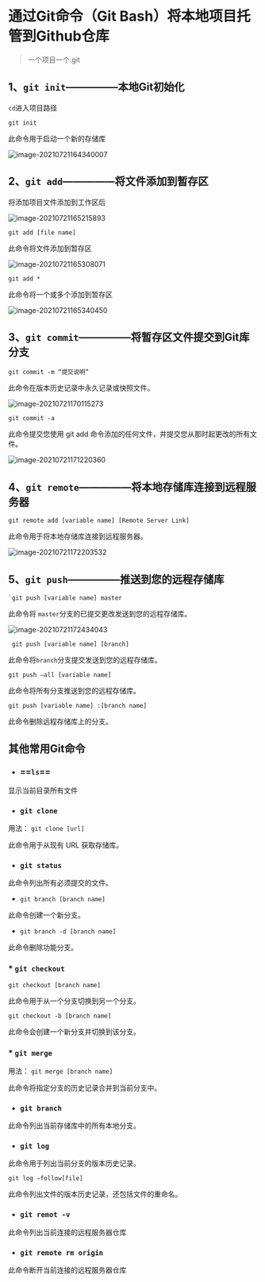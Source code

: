 # 通过Git命令（Git Bash）将本地项目托管到Github仓库

>一个项目一个.git





## 1、`git init`—————本地Git初始化

```cd```进入项目路径

```git
git init
```

此命令用于启动一个新的存储库

![image-20210721164340007](C:\Users\Michael\AppData\Roaming\Typora\typora-user-images\image-20210721164340007.png)



## 2、`git add`—————将文件添加到暂存区

将添加项目文件添加到工作区后

![image-20210721165215893](C:\Users\Michael\AppData\Roaming\Typora\typora-user-images\image-20210721165215893.png)

```git
git add [file name]
```

此命令将文件添加到暂存区

![image-20210721165308071](C:\Users\Michael\AppData\Roaming\Typora\typora-user-images\image-20210721165308071.png)

```git
git add *
```

此命令将一个或多个添加到暂存区

![image-20210721165340450](C:\Users\Michael\AppData\Roaming\Typora\typora-user-images\image-20210721165340450.png)



## 3、`git commit`—————将暂存区文件提交到Git库分支

```git
git commit -m “提交说明”
```

此命令在版本历史记录中永久记录或快照文件。

![image-20210721170115273](C:\Users\Michael\AppData\Roaming\Typora\typora-user-images\image-20210721170115273.png)

```git
git commit -a
```

此命令提交您使用 git add 命令添加的任何文件，并提交您从那时起更改的所有文件。

![image-20210721171220360](C:\Users\Michael\AppData\Roaming\Typora\typora-user-images\image-20210721171220360.png)



## 4、`git remote`—————将本地存储库连接到远程服务器

```git
git remote add [variable name] [Remote Server Link]
```

此命令用于将本地存储库连接到远程服务器。

![image-20210721172203532](C:\Users\Michael\AppData\Roaming\Typora\typora-user-images\image-20210721172203532.png)



## 5、`git push`—————推送到您的远程存储库

```git
`git push [variable name] master
```

此命令将 `master`分支的已提交更改发送到您的远程存储库。

![image-20210721172434043](C:\Users\Michael\AppData\Roaming\Typora\typora-user-images\image-20210721172434043.png)

```git
 git push [variable name] [branch]
```

此命令将`branch`分支提交发送到您的远程存储库。



```git
git push –all [variable name]
```

此命令将所有分支推送到您的远程存储库。



```git
git push [variable name] :[branch name]
```

此命令删除远程存储库上的分支。







## 其他常用Git命令

* ### ==**`ls`**==

显示当前目录所有文件



* ### **`git clone `**

用法： `git clone [url]` 

此命令用于从现有 URL 获取存储库。



* ### **`git status `**

此命令列出所有必须提交的文件。

* `git branch [branch name]` 

此命令创建一个新分支。

* `git branch -d [branch name]` 

此命令删除功能分支。



### * **`git checkout `**

 `git checkout [branch name]` 

此命令用于从一个分支切换到另一个分支。

 `git checkout -b [branch name]` 

此命令会创建一个新分支并切换到该分支。



### * **`git merge `**

用法： `git merge [branch name]` 

此命令将指定分支的历史记录合并到当前分支中。



* ### **`git branch `**

此命令列出当前存储库中的所有本地分支。



* ### **`git log `**

此命令用于列出当前分支的版本历史记录。

`git log –follow[file]` 

此命令列出文件的版本历史记录，还包括文件的重命名。



* ### **`git remot -v `**

此命令列出当前连接的远程服务器仓库



* ### **` git remote rm origin `**

此命令断开当前连接的远程服务器仓库

